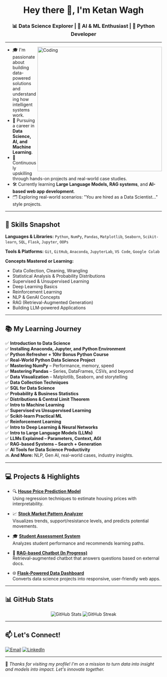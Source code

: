 <h1 align="center">Hey there 👋, I'm Ketan Wagh</h1>
<h3 align="center">📊 Data Science Explorer | 🤖 AI & ML Enthusiast | 🐍 Python Developer</h3>

---

<img align="right" alt="Coding" width="400" src="https://media.giphy.com/media/qgQUggAC3Pfv687qPC/giphy.gif">

- 🎓 I'm passionate about building data-powered solutions and understanding how intelligent systems work.
- 💼 Pursuing a career in **Data Science, AI, and Machine Learning**.
- 🧠 Continuously upskilling through hands-on projects and real-world case studies.
- 🛠️ Currently learning **Large Language Models, RAG systems**, and **AI-based web app development**.
- 🗂️ Exploring real-world scenarios: "You are hired as a Data Scientist..." style projects.

---

## 🚀 Skills Snapshot

**Languages & Libraries:**
`Python`, `NumPy`, `Pandas`, `Matplotlib`, `Seaborn`, `Scikit-learn`, `SQL`, `Flask`, `Jupyter`, `OOPs`


**Tools & Platforms:**
`Git`, `GitHub`, `Anaconda`, `JupyterLab`, `VS Code`, `Google Colab`

**Concepts Mastered or Learning:**
- Data Collection, Cleaning, Wrangling
- Statistical Analysis & Probability Distributions
- Supervised & Unsupervised Learning
- Deep Learning Basics
- Reinforcement Learning
- NLP & GenAI Concepts
- RAG (Retrieval-Augmented Generation)
- Building LLM-powered Applications

---

## 📚 My Learning Journey

✅ **Introduction to Data Science**  
✅ **Installing Anaconda, Jupyter, and Python Environment**  
✅ **Python Refresher + 10hr Bonus Python Course**  
✅ **Real-World Python Data Science Project**  
✅ **Mastering NumPy** – Performance, memory, speed  
✅ **Mastering Pandas** – Series, DataFrames, CSVs, and beyond  
✅ **Data Visualization** – Matplotlib, Seaborn, and storytelling  
✅ **Data Collection Techniques**  
✅ **SQL for Data Science**  
✅ **Probability & Business Statistics**  
✅ **Distributions & Central Limit Theorem**  
✅ **Intro to Machine Learning**  
✅ **Supervised vs Unsupervised Learning**  
✅ **Scikit-learn Practical ML**  
✅ **Reinforcement Learning**  
✅ **Intro to Deep Learning & Neural Networks**  
✅ **Intro to Large Language Models (LLMs)**  
✅ **LLMs Explained – Parameters, Context, AGI**  
✅ **RAG-based Systems – Search + Generation**  
✅ **AI Tools for Data Science Productivity**  
🔜 **And More:** NLP, Gen AI, real-world cases, industry insights.

---

## 💻 Projects & Highlights

- 🔍 **[House Price Prediction Model](#)**  
  Using regression techniques to estimate housing prices with interpretability.

- 📈 **[Stock Market Pattern Analyzer](#)**  
  Visualizes trends, support/resistance levels, and predicts potential movements.

- 🎓 **[Student Assessment System](#)**  
  Analyzes student performance and recommends learning paths.

- 🤖 **[RAG-based Chatbot (In Progress)](#)**  
  Retrieval-augmented chatbot that answers questions based on external docs.

- 🌐 **[Flask-Powered Data Dashboard](#)**  
  Converts data science projects into responsive, user-friendly web apps.

---

## 📊 GitHub Stats

<p align="center">
  <img src="https://github-readme-stats.vercel.app/api?username=your-github-username&show_icons=true&theme=radical" alt="GitHub Stats" />
  <img src="https://github-readme-streak-stats.herokuapp.com/?user=your-github-username&theme=radical" alt="GitHub Streak" />
</p>

---

## 📫 Let's Connect!

<p align="left">
  <a href="mailto:iketanwagh@gmail.com"><img alt="Email" src="https://img.shields.io/badge/Email-D14836?style=for-the-badge&logo=gmail&logoColor=white"/></a>
  <a href="[https://linkedin.in/ketan-wagh](https://in.linkedin.com/in/ketan-wagh)"><img alt="LinkedIn" src="https://img.shields.io/badge/LinkedIn-blue?style=for-the-badge&logo=linkedin&logoColor=white"/></a>
</p>

---

🌟 *Thanks for visiting my profile! I'm on a mission to turn data into insight and models into impact. Let's innovate together.*  
